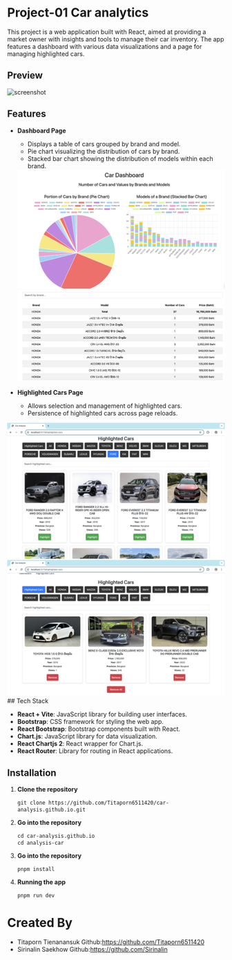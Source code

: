 # Project-01 Car analytics
This project is a web application built with React, aimed at providing a market owner with insights and tools to manage their car inventory. The app features a dashboard with various data visualizations and a page for managing highlighted cars.

## Preview
<img src='https://github.com/Titaporn6511420/car-analysis.github.io/blob/main/recordd.gif?raw=true' alt="screenshot" width="750" height="400/">

## Features

- **Dashboard Page**
  - Displays a table of cars grouped by brand and model.
  - Pie chart visualizing the distribution of cars by brand.
  - Stacked bar chart showing the distribution of models within each brand.
  <img src='./web pic/db.png'>
  <img src='./web pic/tb.png'>

- **Highlighted Cars Page**
  - Allows selection and management of highlighted cars.
  - Persistence of highlighted cars across page reloads.
 <img src='./web pic/hl1.png'>
 <img src='./web pic/hl2.png'>
## Tech Stack

- **React + Vite**: JavaScript library for building user interfaces.
- **Bootstrap**: CSS framework for styling the web app.
- **React Bootstrap**: Bootstrap components built with React.
- **Chart.js**: JavaScript library for data visualization.
- **React Chartjs 2**: React wrapper for Chart.js.
- **React Router**: Library for routing in React applications.

## Installation

1. **Clone the repository**
   ```
   git clone https://github.com/Titaporn6511420/car-analysis.github.io.git
   ```
   
2. **Go into the repository**
   
    ```
    cd car-analysis.github.io
    cd analysis-car
    ```
3. **Go into the repository**

    ```
    pnpm install
    ```

4. **Running the app**

    ```
    pnpm run dev
    ```

# Created By
- Titaporn Tienanansuk Github:https://github.com/Titaporn6511420
- Sirinalin Saekhow Github:https://github.com/Sirinalin
